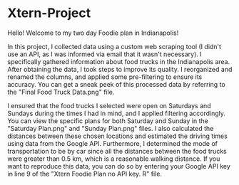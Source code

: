 # Xtern-Project
Hello! Welcome to my two day Foodie plan in Indianapolis! 

In this project, I collected data using a custom web scraping tool (I didn't use an API, as I was informed via email that it wasn't necessary). I specifically gathered information about food trucks in the Indianapolis area. After obtaining the data, I took steps to improve its quality. I reorganized and renamed the columns, and applied some pre-filtering to ensure its accuracy. You can get a sneak peek of this processed data by referring to the "Final Food Truck Data.png" file.

I ensured that the food trucks I selected were open on Saturdays and Sundays during the times I had in mind, and I applied filtering accordingly. You can view the specific plans for both Saturday and Sunday in the "Saturday Plan.png" and "Sunday Plan.png" files. I also calculated the distances between these chosen locations and estimated the driving times using data from the Google API. Furthermore, I determined the mode of transportation to be by car since all the distances between the food trucks were greater than 0.5 km, which is a reasonable walking distance. If you want to reproduce this data, you can do so by entering your Google API key in line 9 of the "Xtern Foodie Plan no API key. R" file.

